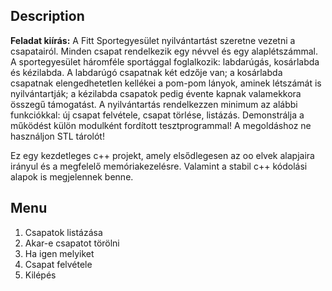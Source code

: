 ## Description

**Feladat kiírás:** A Fitt Sportegyesület nyilvántartást szeretne vezetni a csapatairól. Minden csapat rendelkezik egy névvel és egy alaplétszámmal. A sportegyesület háromféle sportággal foglalkozik: labdarúgás, kosárlabda és kézilabda. A labdarúgó csapatnak két edzője van; a kosárlabda csapatnak elengedhetetlen kellékei a pom-pom lányok, aminek létszámát is nyilvántartják; a kézilabda csapatok pedig évente kapnak valamekkora összegű támogatást. A nyilvántartás rendelkezzen minimum az alábbi funkciókkal: új csapat felvétele, csapat törlése, listázás. Demonstrálja a működést külön modulként fordított tesztprogrammal! A megoldáshoz ne használjon STL tárolót!

Ez egy kezdetleges c++ projekt, amely elsődlegesen az oo elvek alapjaira irányul és a megfelelő memóriakezelésre. Valamint a stabil c++ kódolási alapok is megjelennek benne.

## Menu

1. Csapatok listázása
2. Akar-e csapatot törölni  
3. Ha igen melyiket
4. Csapat felvétele
5. Kilépés